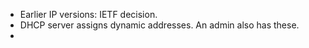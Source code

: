 * Earlier IP versions: IETF decision.
* DHCP server assigns dynamic addresses. An admin also has these.
* 